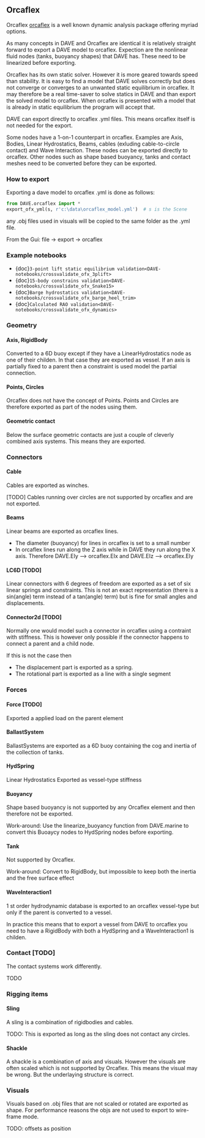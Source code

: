 ## Orcaflex

Orcaflex [orcaflex](https://www.orcina.com/orcaflex/) is a well known dynamic analysis package offering myriad options.

As many concepts in DAVE and Orcaflex are identical it is relatively straight forward to export a DAVE model to orcaflex. Expection are the nonlinear fluid nodes (tanks, buoyancy shapes) that DAVE has. These need to be linearized before exporting.

Orcaflex has its own static solver. However it is more geared towards speed than stability. It is easy to find a model that DAVE solves correctly but does not converge or converges to an unwanted static equilibrium in orcaflex. It may therefore be a real time-saver to solve statics in DAVE and than export the solved model to orcaflex. When orcaflex is presented with a model that is already in static equilibrium the program will accept that.



DAVE can export directly to orcaflex .yml files. This means orcaflex itself is not needed for the export.

Some nodes have a 1-on-1 counterpart in orcaflex. Examples are Axis, Bodies, Linear Hydrostatics, Beams, cables (exluding cable-to-circle contact) and Wave Interaction. These nodes can be exported directly to orcaflex.
Other nodes such as shape based buoyancy, tanks and contact meshes need to be converted before they can be exported.

### How to export

Exporting a dave model to orcaflex .yml is done as follows:

```python
from DAVE.orcaflex import *
export_ofx_yml(s, r'c:\data\orcaflex_model.yml')  # s is the Scene 
```

any .obj files used in visuals will be copied to the same folder as the .yml file.

From the Gui: file -> export -> orcaflex


### Example notebooks

- {doc}`3-point lift static equilibrium validation<DAVE-notebooks/crossvalidate_ofx_3plift>`
- {doc}`15-body constrains validation<DAVE-notebooks/crossvalidate_ofx_Snake15>`
- {doc}`Barge hydrostatics validation<DAVE-notebooks/crossvalidate_ofx_barge_heel_trim>`
- {doc}`Calculated RAO validation<DAVE-notebooks/crossvalidate_ofx_dynamics>`


### Geometry

#### Axis, RigidBody

Converted to a 6D buoy except if they have a LinearHydrostatics node as one of their childen. In that case they are exported as vessel.
If an axis is partially fixed to a parent then a constraint is used model the partial connection.

#### Points, Circles

Orcaflex does not have the concept of Points. Points and Circles are therefore exported as part of the nodes using them.

#### Geometric contact

Below the surface geometric contacts are just a couple of cleverly combined axis systems. This means they are exported.


### Connectors

#### Cable

Cables are exported as winches. 

[TODO]
Cables running over circles are not supported by orcaflex and are not exported.

#### Beams 

Linear beams are exported as orcaflex lines.

- The diameter (buoyancy) for lines in orcaflex is set to a small number
- In orcaflex lines run along the Z axis while in DAVE they run along the X axis. Therefore DAVE.EIy --> orcaflex.EIx and DAVE.EIz --> orcaflex.EIy


#### LC6D [TODO]

Linear connectors with 6 degrees of freedom are exported as a set of six linear springs and constraints.
This is not an exact representation (there is a sin(angle) term instead of a tan(angle) term) but is fine for small angles and displacements.

#### Connector2d  [TODO]

Normally one would model such a connector in orcaflex using a contraint with stiffness.
This is however only possible if the connector happens to connect a parent and a child node.

If this is not the case then 
- The displacement part is exported as a spring.
- The rotational part is exported as a line with a single segment

### Forces

#### Force [TODO]

Exported a applied load on the parent element


#### BallastSystem

BallastSystems are exported as a 6D buoy containing the cog and inertia of the collection of tanks.

#### HydSpring

Linear Hydrostatics Exported as vessel-type stiffness

#### Buoyancy

Shape based buoyancy is not supported by any Orcaflex element and then therefore not be exported.

Work-around: Use the linearize_buoyancy function from DAVE.marine to convert this Buoaycy nodes to HydSpring nodes before exporting.

#### Tank

Not supported by Orcaflex.

Work-around: Convert to RigidBody, but impossible to keep both the inertia and the free surface effect


#### WaveInteraction1

1 st order hydrodynamic database is exported to an orcaflex vessel-type but only if the parent is converted to a vessel.

In practice this means that to export a vessel from DAVE to orcaflex you need to have a RigidBody with both a HydSpring and a WaveInteraction1 is childen.


### Contact [TODO]

The contact systems work differently.

TODO

### Rigging items

#### Sling

A sling is a combination of rigidbodies and cables. 

TODO:  This is exported as long as the sling does not contact any circles.

#### Shackle

A shackle is a combination of axis and visuals.
However the visuals are often scaled which is not supported by Orcaflex. This means the visual may be wrong. But the underlaying structure is correct.

### Visuals

Visuals based on .obj files that are not scaled or rotated are exported as shape.
For performance reasons the objs are not used to export to wire-frame mode.

TODO: offsets as position





